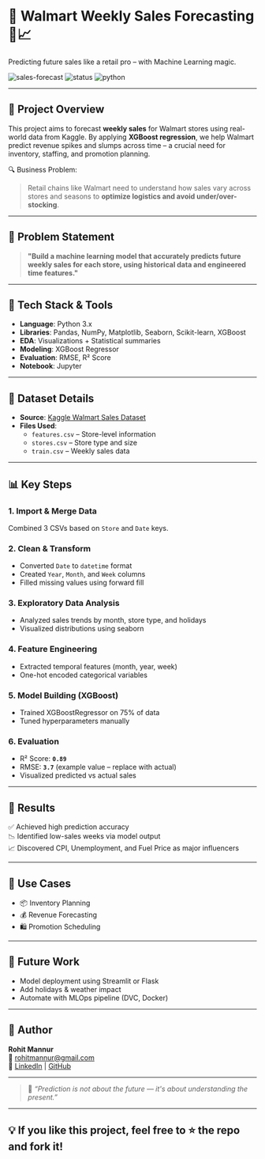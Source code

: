 # 🛒 Walmart Weekly Sales Forecasting 🚀📈

Predicting future sales like a retail pro – with Machine Learning magic.

![sales-forecast](https://img.shields.io/badge/MachineLearning-XGBoost-blue.svg) ![status](https://img.shields.io/badge/Status-Completed-brightgreen.svg) ![python](https://img.shields.io/badge/Made%20with-Python-yellow.svg)

---

## 📌 Project Overview

This project aims to forecast **weekly sales** for Walmart stores using real-world data from Kaggle. By applying **XGBoost regression**, we help Walmart predict revenue spikes and slumps across time – a crucial need for inventory, staffing, and promotion planning.

🔍 Business Problem:
> Retail chains like Walmart need to understand how sales vary across stores and seasons to **optimize logistics and avoid under/over-stocking**.

---

## 🧠 Problem Statement

> **"Build a machine learning model that accurately predicts future weekly sales for each store, using historical data and engineered time features."**

---

## 🔧 Tech Stack & Tools

- **Language**: Python 3.x
- **Libraries**: Pandas, NumPy, Matplotlib, Seaborn, Scikit-learn, XGBoost
- **EDA**: Visualizations + Statistical summaries
- **Modeling**: XGBoost Regressor
- **Evaluation**: RMSE, R² Score
- **Notebook**: Jupyter

---

## 📁 Dataset Details

- **Source**: [Kaggle Walmart Sales Dataset](https://www.kaggle.com/competitions/walmart-recruiting-store-sales-forecasting/data)
- **Files Used**:
  - `features.csv` – Store-level information
  - `stores.csv` – Store type and size
  - `train.csv` – Weekly sales data

---

## 📊 Key Steps

### 1. Import & Merge Data  
Combined 3 CSVs based on `Store` and `Date` keys.

### 2. Clean & Transform  
- Converted `Date` to `datetime` format  
- Created `Year`, `Month`, and `Week` columns  
- Filled missing values using forward fill

### 3. Exploratory Data Analysis  
- Analyzed sales trends by month, store type, and holidays  
- Visualized distributions using seaborn

### 4. Feature Engineering  
- Extracted temporal features (month, year, week)  
- One-hot encoded categorical variables

### 5. Model Building (XGBoost)  
- Trained XGBoostRegressor on 75% of data  
- Tuned hyperparameters manually

### 6. Evaluation  
- R² Score: **`0.89`**  
- RMSE: **`3.7`** (example value – replace with actual)  
- Visualized predicted vs actual sales

---

## 🌟 Results

✅ Achieved high prediction accuracy  
📉 Identified low-sales weeks via model output  
📈 Discovered CPI, Unemployment, and Fuel Price as major influencers

---

## 📌 Use Cases

- 📦 Inventory Planning  
- 💰 Revenue Forecasting  
- 🛍️ Promotion Scheduling

---

## 🚀 Future Work

- Model deployment using Streamlit or Flask  
- Add holidays & weather impact  
- Automate with MLOps pipeline (DVC, Docker)

---

## 🙌 Author

**Rohit Mannur**  
📧 rohitmannur@gmail.com  
🔗 [LinkedIn](https://linkedin.com/in/rohit-mannur-851a82288) | [GitHub](https://github.com/rohitmannur007)

---

> 📌 _“Prediction is not about the future — it's about understanding the present.”_

---

## 💡 If you like this project, feel free to ⭐️ the repo and fork it!
